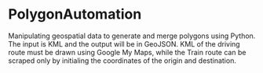 # PolygonAutomation
Manipulating geospatial data to generate and merge polygons using Python.
The input is KML and the output will be in GeoJSON. 
KML of the driving route must be drawn using Google My Maps, while the Train route can be scraped only by initialing the coordinates of the origin and destination.

